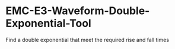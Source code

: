 EMC-E3-Waveform-Double-Exponential-Tool
=======================================

Find a double exponential that meet the required rise and fall times